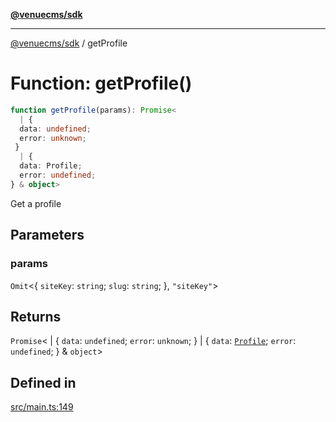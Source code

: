 [**@venuecms/sdk**](../Index.md)

***

[@venuecms/sdk](../Index.md) / getProfile

# Function: getProfile()

```ts
function getProfile(params): Promise<
  | {
  data: undefined;
  error: unknown;
 }
  | {
  data: Profile;
  error: undefined;
} & object>
```

Get a profile

## Parameters

### params

`Omit`\<\{
  `siteKey`: `string`;
  `slug`: `string`;
 \}, `"siteKey"`\>

## Returns

`Promise`\<
  \| \{
  `data`: `undefined`;
  `error`: `unknown`;
 \}
  \| \{
  `data`: [`Profile`](../type-aliases/Profile.md);
  `error`: `undefined`;
 \} & `object`\>

## Defined in

[src/main.ts:149](https://github.com/venuecms/sdk/blob/84b0e6bf235b3e7fa1a5f5c7d0aee6ec6b574dd0/src/main.ts#L149)
